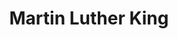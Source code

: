 ---
pid: mp15
title: Martin Luther King
location_transcription: take Rizzo out, put MLK there instead
coordinates: "[-75.164482335238, 39.95377128515]"
zipcode: '19148'
gen_neighborhood: South Philadelphia
neighborhood: Whitman,Pennsport,South Philadelphia
outside_phl: 
age: '67'
age_range: 60-69
instagram: 
image_file_name: mp_15.jpg
proposal_transcription: |-
  Martin Luther King with his suit on, standing w/ his arms crossed.
  He was a great man, he believed in nonviolence, which I don't always agree with, but he just wanted peace.
topic: African Americans,Person,History
topic_summary: 0, 0, 0
type: Sculpture Statue
keywords_other: 
credit: Dianne Burnett
image_labels: 
twitter: 
facebook: 
permalink: "/monuments/mp15/"
layout: item-page
---